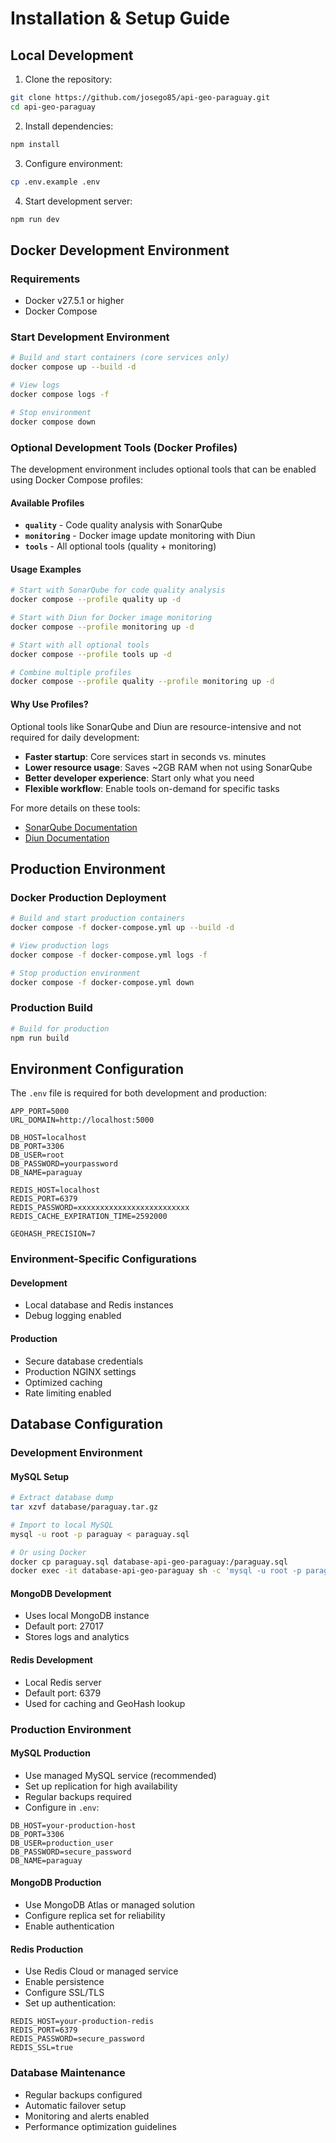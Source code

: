 # Installation & Setup Guide

## Local Development

1. Clone the repository:

```bash
git clone https://github.com/josego85/api-geo-paraguay.git
cd api-geo-paraguay
```

2. Install dependencies:

```bash
npm install
```

3. Configure environment:

```bash
cp .env.example .env
```

4. Start development server:

```bash
npm run dev
```

## Docker Development Environment

### Requirements

- Docker v27.5.1 or higher
- Docker Compose

### Start Development Environment

```bash
# Build and start containers (core services only)
docker compose up --build -d

# View logs
docker compose logs -f

# Stop environment
docker compose down
```

### Optional Development Tools (Docker Profiles)

The development environment includes optional tools that can be enabled using Docker Compose profiles:

#### Available Profiles

- **`quality`** - Code quality analysis with SonarQube
- **`monitoring`** - Docker image update monitoring with Diun
- **`tools`** - All optional tools (quality + monitoring)

#### Usage Examples

```bash
# Start with SonarQube for code quality analysis
docker compose --profile quality up -d

# Start with Diun for Docker image monitoring
docker compose --profile monitoring up -d

# Start with all optional tools
docker compose --profile tools up -d

# Combine multiple profiles
docker compose --profile quality --profile monitoring up -d
```

#### Why Use Profiles?

Optional tools like SonarQube and Diun are resource-intensive and not required for daily development:

- **Faster startup**: Core services start in seconds vs. minutes
- **Lower resource usage**: Saves ~2GB RAM when not using SonarQube
- **Better developer experience**: Start only what you need
- **Flexible workflow**: Enable tools on-demand for specific tasks

For more details on these tools:
- [SonarQube Documentation](../development/sonarqube.md)
- [Diun Documentation](../development/diun.md)

## Production Environment

### Docker Production Deployment

```bash
# Build and start production containers
docker compose -f docker-compose.yml up --build -d

# View production logs
docker compose -f docker-compose.yml logs -f

# Stop production environment
docker compose -f docker-compose.yml down
```

### Production Build

```bash
# Build for production
npm run build
```

## Environment Configuration

The `.env` file is required for both development and production:

```env
APP_PORT=5000
URL_DOMAIN=http://localhost:5000

DB_HOST=localhost
DB_PORT=3306
DB_USER=root
DB_PASSWORD=yourpassword
DB_NAME=paraguay

REDIS_HOST=localhost
REDIS_PORT=6379
REDIS_PASSWORD=xxxxxxxxxxxxxxxxxxxxxxxxx
REDIS_CACHE_EXPIRATION_TIME=2592000

GEOHASH_PRECISION=7
```

### Environment-Specific Configurations

#### Development

- Local database and Redis instances
- Debug logging enabled

#### Production

- Secure database credentials
- Production NGINX settings
- Optimized caching
- Rate limiting enabled

## Database Configuration

### Development Environment

#### MySQL Setup

```bash
# Extract database dump
tar xzvf database/paraguay.tar.gz

# Import to local MySQL
mysql -u root -p paraguay < paraguay.sql

# Or using Docker
docker cp paraguay.sql database-api-geo-paraguay:/paraguay.sql
docker exec -it database-api-geo-paraguay sh -c 'mysql -u root -p paraguay < paraguay.sql'
```

#### MongoDB Development

- Uses local MongoDB instance
- Default port: 27017
- Stores logs and analytics

#### Redis Development

- Local Redis server
- Default port: 6379
- Used for caching and GeoHash lookup

### Production Environment

#### MySQL Production

- Use managed MySQL service (recommended)
- Set up replication for high availability
- Regular backups required
- Configure in `.env`:

```env
DB_HOST=your-production-host
DB_PORT=3306
DB_USER=production_user
DB_PASSWORD=secure_password
DB_NAME=paraguay
```

#### MongoDB Production

- Use MongoDB Atlas or managed solution
- Configure replica set for reliability
- Enable authentication

#### Redis Production

- Use Redis Cloud or managed service
- Enable persistence
- Configure SSL/TLS
- Set up authentication:

```env
REDIS_HOST=your-production-redis
REDIS_PORT=6379
REDIS_PASSWORD=secure_password
REDIS_SSL=true
```

### Database Maintenance

- Regular backups configured
- Automatic failover setup
- Monitoring and alerts enabled
- Performance optimization guidelines
